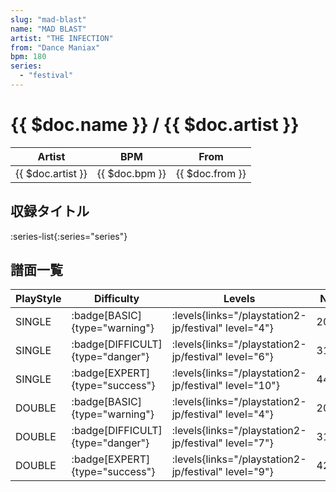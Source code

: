 ```yaml
---
slug: "mad-blast"
name: "MAD BLAST"
artist: "THE INFECTION"
from: "Dance Maniax"
bpm: 180
series:
  - "festival"
---
```


# {{ $doc.name }} / {{ $doc.artist }}

|Artist|BPM|From|
|------|---|----|
|{{ $doc.artist }}|{{ $doc.bpm }}|{{ $doc.from }}|

## 収録タイトル

:series-list{:series="series"}

## 譜面一覧

|PlayStyle|Difficulty|Levels|Notes|Movie|
|---------|----------|------|-----|-----|
|SINGLE| :badge[BASIC]{type="warning"}|<div class="field is-grouped is-grouped-multiline"> :levels{links="/playstation2-jp/festival" level="4"}</div>|207/35||
|SINGLE| :badge[DIFFICULT]{type="danger"}|<div class="field is-grouped is-grouped-multiline"> :levels{links="/playstation2-jp/festival" level="6"}</div>|318/37||
|SINGLE| :badge[EXPERT]{type="success"}|<div class="field is-grouped is-grouped-multiline"> :levels{links="/playstation2-jp/festival" level="10"}</div>|443/23||
|DOUBLE| :badge[BASIC]{type="warning"}|<div class="field is-grouped is-grouped-multiline"> :levels{links="/playstation2-jp/festival" level="4"}</div>|208/35||
|DOUBLE| :badge[DIFFICULT]{type="danger"}|<div class="field is-grouped is-grouped-multiline"> :levels{links="/playstation2-jp/festival" level="7"}</div>|316/39||
|DOUBLE| :badge[EXPERT]{type="success"}|<div class="field is-grouped is-grouped-multiline"> :levels{links="/playstation2-jp/festival" level="9"}</div>|420/39||
